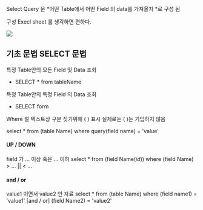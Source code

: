 
Select Query 문
*어떤 Table에서 어떤  Field 의 data를 가져올지 *로 구성 됨

구성 
Execl sheet 를 생각하면 편하다.

![](https://i.imgur.com/hiOvjxA.png)

## 기초 문법 SELECT 문법

특정 Table안의 모든 Field 및 Data 조회
 - SELECT * from tableName

특정 Table안의 특정 Field 의 Data 조회
- SELECT  form 


Where 절
텍스트상 구분 짓기위해 ( ) 표시 실제로는 ( )는 기입하지 않음

select * from (table Name) where query(field name) = 'value'

#### UP / DOWN
field 가 ... 이상 혹은 ... 이하
select * from (field Name(_id_)) where (field Name) > ... || < ...


#### and / or
value1 이면서 value2 인 자료 
select * from (table Name) where (field name1) = 'value1' [and / or] (field Name2) = 'value2'


